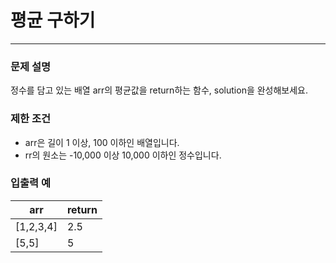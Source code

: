 # 평균 구하기
***

### 문제 설명
정수를 담고 있는 배열 arr의 평균값을 return하는 함수, solution을 완성해보세요.
### 제한 조건
- arr은 길이 1 이상, 100 이하인 배열입니다.
- rr의 원소는 -10,000 이상 10,000 이하인 정수입니다.
### 입출력 예
arr	|return
|--|--|
[1,2,3,4]	|2.5
[5,5]|	5


